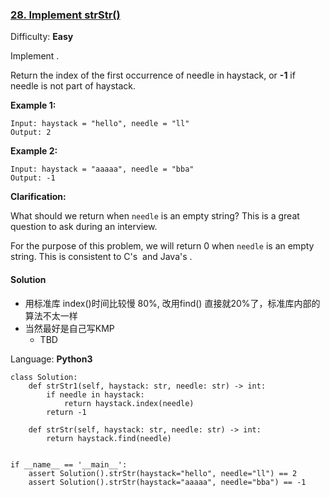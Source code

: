 ### [28\. Implement strStr()](https://leetcode.com/problems/implement-strstr/)

Difficulty: **Easy**


Implement .

Return the index of the first occurrence of needle in haystack, or **-1** if needle is not part of haystack.

**Example 1:**

```
Input: haystack = "hello", needle = "ll"
Output: 2
```

**Example 2:**

```
Input: haystack = "aaaaa", needle = "bba"
Output: -1
```

**Clarification:**

What should we return when `needle` is an empty string? This is a great question to ask during an interview.

For the purpose of this problem, we will return 0 when `needle` is an empty string. This is consistent to C's  and Java's .


#### Solution
- 用标准库 index()时间比较慢 80%, 改用find() 直接就20%了，标准库内部的算法不太一样
- 当然最好是自己写KMP
    - TBD

Language: **Python3**

```python3
class Solution:
    def strStr1(self, haystack: str, needle: str) -> int:
        if needle in haystack:
            return haystack.index(needle)
        return -1
​
    def strStr(self, haystack: str, needle: str) -> int:
        return haystack.find(needle)
​
​
if __name__ == '__main__':
    assert Solution().strStr(haystack="hello", needle="ll") == 2
    assert Solution().strStr(haystack="aaaaa", needle="bba") == -1
​
```